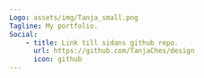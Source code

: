 ```yaml
---
Logo: assets/img/Tanja_small.png
Tagline: My portfolio.
Social:
    - title: Link till sidans github repo.
      url: https://github.com/TanjaChes/design
      icon: github
---
```

